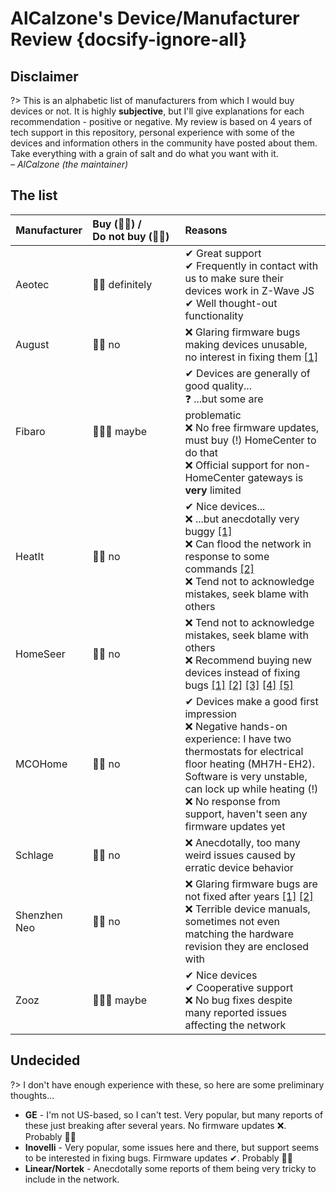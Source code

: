 # AlCalzone's Device/Manufacturer Review {docsify-ignore-all}

## Disclaimer

?> This is an alphabetic list of manufacturers from which I would buy devices or not. It is highly **subjective**, but I'll give explanations for each recommendation - positive or negative. My review is based on 4 years of tech support in this repository, personal experience with some of the devices and information others in the community have posted about them.
Take everything with a grain of salt and do what you want with it.  
_&ndash; AlCalzone (the maintainer)_

## The list

| Manufacturer | Buy&nbsp;(👍🏻) / Do&nbsp;not&nbsp;buy&nbsp;(👎🏻) | Reasons                                                                                                                                                                                                                                                                                                                                                                                                                                                                                                                                                                            |
| ------------ | :--------------------------------------------- | :--------------------------------------------------------------------------------------------------------------------------------------------------------------------------------------------------------------------------------------------------------------------------------------------------------------------------------------------------------------------------------------------------------------------------------------------------------------------------------------------------------------------------------------------------------------------------------- |
| Aeotec       | 👍🏻 definitely                                  | ✔ Great support<br />✔ Frequently in contact with us to make sure their devices work in Z-Wave JS<br />✔ Well thought-out functionality                                                                                                                                                                                                                                                                                                                                                                                                                                            |
| August       | 👎🏻 no                                          | ❌ Glaring firmware bugs making devices unusable, no interest in fixing them [[1]](https://github.com/zwave-js/zwave-js-ui/discussions/828#discussioncomment-580904)                                                                                                                                                                                                                                                                                                                                                                                                               |
| Fibaro       | 🤷🏻‍♂️ maybe                                       | ✔ Devices are generally of good quality...<br />❓ ...but some are problematic<br />❌ No free firmware updates, must buy (!) HomeCenter to do that<br />❌ Official support for non-HomeCenter gateways is **very** limited                                                                                                                                                                                                                                                                                                                                                       |
| HeatIt       | 👎🏻 no                                          | ✔ Nice devices...<br />❌ ...but anecdotally very buggy [[1]](https://github.com/OpenZWave/open-zwave/pull/2458) <br />❌ Can flood the network in response to some commands [[2]](https://github.com/zwave-js/node-zwave-js/pull/1341)<br />❌ Tend not to acknowledge mistakes, seek blame with others                                                                                                                                                                                                                                                                           |
| HomeSeer     | 👎🏻 no                                          | ❌ Tend not to acknowledge mistakes, seek blame with others<br />❌ Recommend buying new devices instead of fixing bugs [[1]](https://github.com/zwave-js/node-zwave-js/issues/3543#issuecomment-953968137) [[2]](https://www.reddit.com/r/HomeSeer/comments/qgfyq9/comment/hi69ss5) [[3]](https://github.com/zwave-js/node-zwave-js/issues/2464) [[4]](https://forums.homeseer.com/forum/homeseer-products-services/homeseer-z-wave-products/homeseer-dimmers-switches/hs-wd200/1453727-wd100-wd200-supervision-bug) [[5]](https://github.com/zwave-js/node-zwave-js/issues/3403) |
| MCOHome      | 👎🏻 no                                          | ✔ Devices make a good first impression<br />❌ Negative hands-on experience: I have two thermostats for electrical floor heating (MH7H-EH2). Software is very unstable, can lock up while heating (!)<br />❌ No response from support, haven't seen any firmware updates yet                                                                                                                                                                                                                                                                                                      |
| Schlage      | 👎🏻 no                                          | ❌ Anecdotally, too many weird issues caused by erratic device behavior                                                                                                                                                                                                                                                                                                                                                                                                                                                                                                            |
| Shenzhen Neo | 👎🏻 no                                          | ❌ Glaring firmware bugs are not fixed after years [[1]](https://github.com/zwave-js/node-zwave-js/issues?q=is%3Aissue+is%3Aclosed+WR01ZE+label%3A%22cannot+fix+%E2%9D%8C%22) [[2]](https://github.com/zwave-js/node-zwave-js/issues/4592)<br />❌ Terrible device manuals, sometimes not even matching the hardware revision they are enclosed with                                                                                                                                                                                                                               |
| Zooz         | 🤷🏻‍♂️ maybe                                       | ✔ Nice devices<br />✔ Cooperative support<br />❌ No bug fixes despite many reported issues affecting the network                                                                                                                                                                                                                                                                                                                                                                                                                                                                  |

<!-- | ABC | 👍🏻 | Why? | -->

## Undecided

?> I don't have enough experience with these, so here are some preliminary thoughts...

-   **GE** - I'm not US-based, so I can't test. Very popular, but many reports of these just breaking after several years. No firmware updates ❌. Probably 👎🏻
-   **Inovelli** - Very popular, some issues here and there, but support seems to be interested in fixing bugs. Firmware updates ✔. Probably 👍🏻
-   **Linear/Nortek** - Anecdotally some reports of them being very tricky to include in the network.
